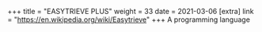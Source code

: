 +++
title = "EASYTRIEVE PLUS"
weight = 33
date = 2021-03-06
[extra]
link = "https://en.wikipedia.org/wiki/Easytrieve"
+++
A programming language

